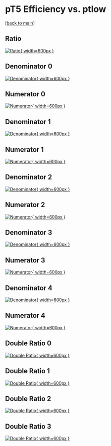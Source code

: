 # pT5 Efficiency vs. ptlow

[[back to main](./)]



## Ratio

[![Ratio](../mtv/var/pT5_vtr_11_-1_eff_ptlow.png){ width=600px }](../mtv/var/pT5_vtr_11_-1_eff_ptlow.pdf)

## Denominator 0

[![Denominator](../mtv/den/pT5_vtr_11_-1_eff_ptlow_den0.png){ width=600px }](../mtv/den/pT5_vtr_11_-1_eff_ptlow_den0.pdf)

## Numerator 0

[![Numerator](../mtv/num/pT5_vtr_11_-1_eff_ptlow_num0.png){ width=600px }](../mtv/num/pT5_vtr_11_-1_eff_ptlow_num0.pdf)

## Denominator 1

[![Denominator](../mtv/den/pT5_vtr_11_-1_eff_ptlow_den1.png){ width=600px }](../mtv/den/pT5_vtr_11_-1_eff_ptlow_den1.pdf)

## Numerator 1

[![Numerator](../mtv/num/pT5_vtr_11_-1_eff_ptlow_num1.png){ width=600px }](../mtv/num/pT5_vtr_11_-1_eff_ptlow_num1.pdf)

## Denominator 2

[![Denominator](../mtv/den/pT5_vtr_11_-1_eff_ptlow_den2.png){ width=600px }](../mtv/den/pT5_vtr_11_-1_eff_ptlow_den2.pdf)

## Numerator 2

[![Numerator](../mtv/num/pT5_vtr_11_-1_eff_ptlow_num2.png){ width=600px }](../mtv/num/pT5_vtr_11_-1_eff_ptlow_num2.pdf)

## Denominator 3

[![Denominator](../mtv/den/pT5_vtr_11_-1_eff_ptlow_den3.png){ width=600px }](../mtv/den/pT5_vtr_11_-1_eff_ptlow_den3.pdf)

## Numerator 3

[![Numerator](../mtv/num/pT5_vtr_11_-1_eff_ptlow_num3.png){ width=600px }](../mtv/num/pT5_vtr_11_-1_eff_ptlow_num3.pdf)

## Denominator 4

[![Denominator](../mtv/den/pT5_vtr_11_-1_eff_ptlow_den4.png){ width=600px }](../mtv/den/pT5_vtr_11_-1_eff_ptlow_den4.pdf)

## Numerator 4

[![Numerator](../mtv/num/pT5_vtr_11_-1_eff_ptlow_num4.png){ width=600px }](../mtv/num/pT5_vtr_11_-1_eff_ptlow_num4.pdf)

## Double Ratio 0

[![Double Ratio](../mtv/ratio/pT5_vtr_11_-1_eff_ptlow_ratio0.png){ width=600px }](../mtv/ratio/pT5_vtr_11_-1_eff_ptlow_ratio0.pdf)

## Double Ratio 1

[![Double Ratio](../mtv/ratio/pT5_vtr_11_-1_eff_ptlow_ratio1.png){ width=600px }](../mtv/ratio/pT5_vtr_11_-1_eff_ptlow_ratio1.pdf)

## Double Ratio 2

[![Double Ratio](../mtv/ratio/pT5_vtr_11_-1_eff_ptlow_ratio2.png){ width=600px }](../mtv/ratio/pT5_vtr_11_-1_eff_ptlow_ratio2.pdf)

## Double Ratio 3

[![Double Ratio](../mtv/ratio/pT5_vtr_11_-1_eff_ptlow_ratio3.png){ width=600px }](../mtv/ratio/pT5_vtr_11_-1_eff_ptlow_ratio3.pdf)


